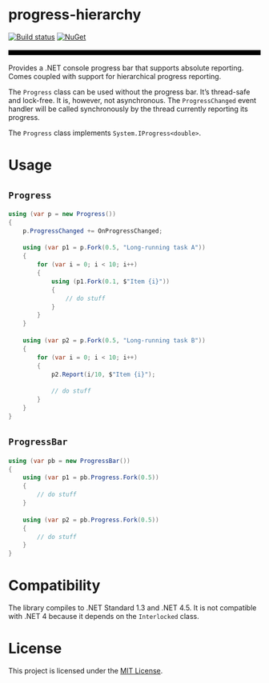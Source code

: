 # progress-hierarchy

[![Build status](https://ci.appveyor.com/api/projects/status/608vb74fnm50iv8h/branch/master?svg=true)](https://ci.appveyor.com/project/fuzzykiller/progress-hierarchy/branch/master) [![NuGet](https://img.shields.io/nuget/v/ConsoleProgressBar.svg)](https://www.nuget.org/packages/ConsoleProgressBar/)

![preview animation](.img/progressbar.gif)

Provides a .NET console progress bar that supports absolute reporting. Comes coupled with support for hierarchical progress reporting.

The `Progress` class can be used without the progress bar. It’s thread-safe and lock-free. It is, however, not asynchronous. The `ProgressChanged` event handler will be called synchronously by the thread currently reporting its progress.

The `Progress` class implements `System.IProgress<double>`.

# Usage

## `Progress`

```C#
using (var p = new Progress())
{
    p.ProgressChanged += OnProgressChanged;
    
    using (var p1 = p.Fork(0.5, "Long-running task A"))
    {
        for (var i = 0; i < 10; i++)
        {
            using (p1.Fork(0.1, $"Item {i}"))
            {
                // do stuff
            }
        }
    }
    
    using (var p2 = p.Fork(0.5, "Long-running task B"))
    {
        for (var i = 0; i < 10; i++)
        {
            p2.Report(i/10, $"Item {i}");
            
            // do stuff
        }
    }
}
```

## `ProgressBar`

```C#
using (var pb = new ProgressBar())
{
    using (var p1 = pb.Progress.Fork(0.5))
    {
        // do stuff
    }
    
    using (var p2 = pb.Progress.Fork(0.5))
    {
        // do stuff
    }
}
```
# Compatibility

The library compiles to .NET Standard 1.3 and .NET 4.5. It is not compatible with .NET 4 because it depends on the `Interlocked` class.

# License

This project is licensed under the [MIT License](LICENSE).